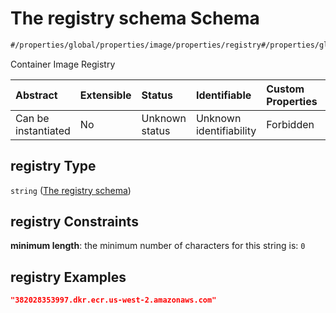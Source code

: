 # The registry schema Schema

```txt
#/properties/global/properties/image/properties/registry#/properties/global/properties/image/properties/registry
```

Container Image Registry

| Abstract            | Extensible | Status         | Identifiable            | Custom Properties | Additional Properties | Access Restrictions | Defined In                                                        |
| :------------------ | :--------- | :------------- | :---------------------- | :---------------- | :-------------------- | :------------------ | :---------------------------------------------------------------- |
| Can be instantiated | No         | Unknown status | Unknown identifiability | Forbidden         | Allowed               | none                | [values.schema.json\*](values.schema.json "open original schema") |

## registry Type

`string` ([The registry schema](values-properties-global-properties-the-image-schema-properties-the-registry-schema.md))

## registry Constraints

**minimum length**: the minimum number of characters for this string is: `0`

## registry Examples

```json
"382028353997.dkr.ecr.us-west-2.amazonaws.com"
```
